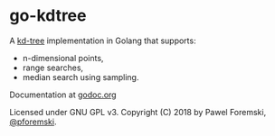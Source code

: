 # go-kdtree

A [kd-tree](https://en.wikipedia.org/wiki/K-d_tree) implementation in Golang that supports:

 * n-dimensional points,
 * range searches,
 * median search using sampling.

Documentation at [godoc.org](https://godoc.org/github.com/pforemski/go-kdtree)

Licensed under GNU GPL v3. Copyright (C) 2018 by Pawel Foremski, [@pforemski](https://twitter.com/pforemski).
